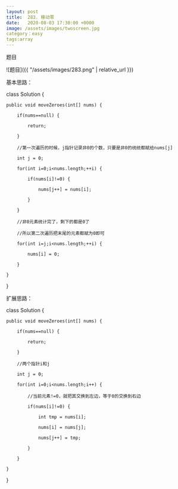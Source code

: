 ```yaml
---
layout: post
title:  283. 移动零
date:   2020-08-03 17:30:00 +0000
image: /assets/images/twoscreen.jpg
category：easy
tags:array
---
```

题目

![题目]({{ "/assets/images/283.png" | relative_url }})



基本思路：

class Solution {

	public void moveZeroes(int[] nums) {
	
		if(nums==null) {
		
			return;
			
		}
		
		//第一次遍历的时候，j指针记录非0的个数，只要是非0的统统都赋给nums[j]
		
		int j = 0;
		
		for(int i=0;i<nums.length;++i) {
		
			if(nums[i]!=0) {
			
				nums[j++] = nums[i];
				
			}
			
		}
		
		//非0元素统计完了，剩下的都是0了
		
		//所以第二次遍历把末尾的元素都赋为0即可
		
		for(int i=j;i<nums.length;++i) {
		
			nums[i] = 0;
			
		}
		
	}
	
}	


扩展思路：

class Solution {

	public void moveZeroes(int[] nums) {
		
		if(nums==null) {
			
			return;
		
		}
		
		//两个指针i和j
		
		int j = 0;
		
		for(int i=0;i<nums.length;i++) {
			
			//当前元素!=0，就把其交换到左边，等于0的交换到右边
			
			if(nums[i]!=0) {
				
				int tmp = nums[i];
				
				nums[i] = nums[j];
				
				nums[j++] = tmp;
			
			}
		
		}
	
	}

}	

